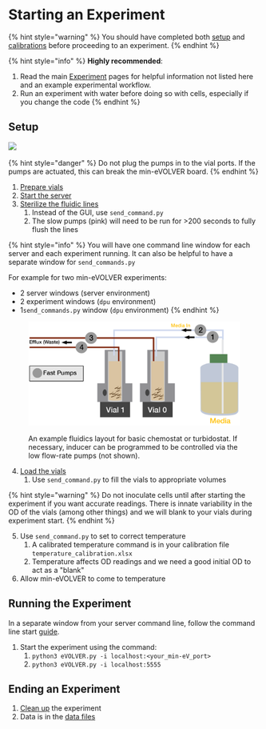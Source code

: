 # Starting an Experiment

{% hint style="warning" %}
You should have completed both [setup](software-setup.md) and [calibrations](calibrations.md) before proceeding to an experiment.
{% endhint %}

{% hint style="info" %}
**Highly recommended**:

1. Read the main [Experiment](../../experiments/starting-an-experiment/) pages for helpful information not listed here and an example experimental workflow.
2. Run an experiment with water before doing so with cells, especially if you change the code
{% endhint %}

## Setup

![](<../../.gitbook/assets/image (41) (1).png>)

{% hint style="danger" %}
Do not plug the pumps in to the vial ports. If the pumps are actuated, this can break the min-eVOLVER board.&#x20;
{% endhint %}

1. [Prepare vials](../../experiments/starting-an-experiment/preparing-vials.md)
2. [Start the server](software-setup.md#server-startup)&#x20;
3. [Sterilize the fluidic lines](../../experiments/starting-an-experiment/sterilizing-lines.md)
   1. Instead of the GUI, use `send_command.py`
   2. The slow pumps (pink) will need to be run for >200 seconds to fully flush the lines

{% hint style="info" %}
You will have one command line window for each server and each experiment running. It can also be helpful to have a separate window for `send_commands.py`

For example for two min-eVOLVER experiments:

* 2 server windows (server environment)
* 2 experiment windows (`dpu` environment)
* 1`send_commands.py` window (`dpu` environment)
{% endhint %}

<figure><img src="../../.gitbook/assets/image (4).png" alt=""><figcaption><p>An example fluidics layout for basic chemostat or turbidostat. If necessary, inducer can be programmed to be controlled via the low flow-rate pumps (not shown).</p></figcaption></figure>

4. [Load the vials](../../experiments/starting-an-experiment/loading-vials-and-setting-initial-conditions.md)
   1. Use `send_command.py` to fill the vials to appropriate volumes

{% hint style="warning" %}
Do not inoculate cells until after starting the experiment if you want accurate readings. There is innate variability in the OD of the vials (among other things) and we will blank to your vials during experiment start.
{% endhint %}

5. Use `send_command.py` to set to correct temperature
   1. A calibrated temperature command is in your calibration file `temperature_calibration.xlsx`
   2. Temperature affects OD readings and we need a good initial OD to act as a "blank"
6. Allow min-eVOLVER to come to temperature

## Running the Experiment

In a separate window from your server command line, follow the command line start [guide](../../experiments/starting-an-experiment/command-line-start-guide.md).

1. Start the experiment using the command:
   1. `python3 eVOLVER.py -i localhost:<your_min-eV_port>`
   2. `python3 eVOLVER.py -i localhost:5555`

## Ending an Experiment

1. [Clean up](../../experiments/starting-an-experiment/cleaning-up-after-experiment.md) the experiment
2. Data is in the [data files](../../software/dpu-code-structure/experiment-data-files.md)
